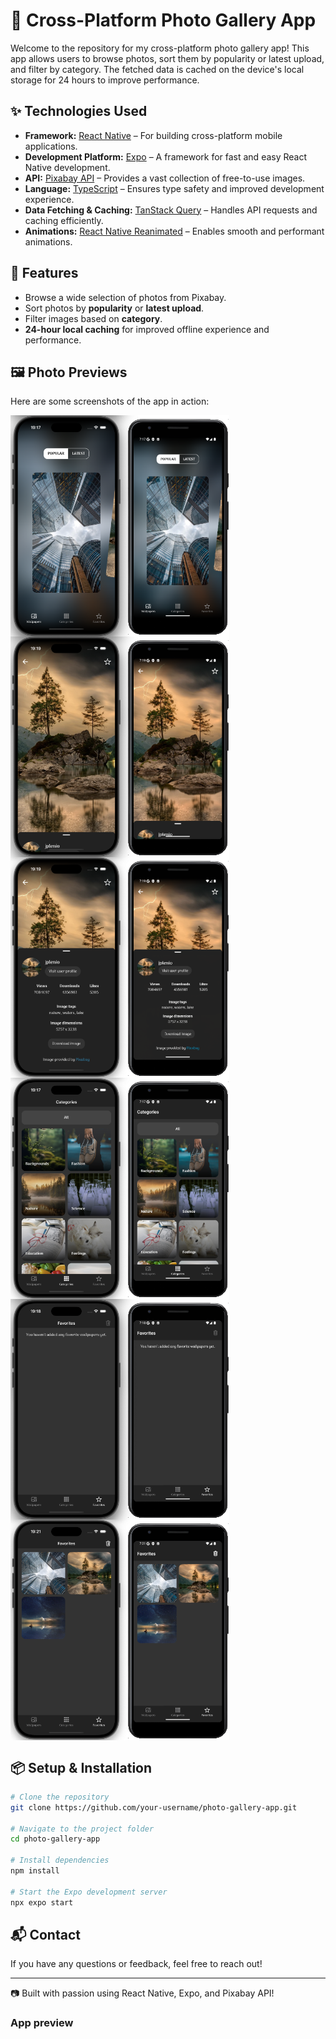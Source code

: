 # 📸 Cross-Platform Photo Gallery App

Welcome to the repository for my cross-platform photo gallery app! This app allows users to browse photos, sort them by popularity or latest upload, and filter by category. The fetched data is cached on the device's local storage for 24 hours to improve performance.

## ✨ Technologies Used
- **Framework:** [React Native](https://reactnative.dev/) – For building cross-platform mobile applications.
- **Development Platform:** [Expo](https://expo.dev/) – A framework for fast and easy React Native development.
- **API:** [Pixabay API](https://pixabay.com/api/docs/) – Provides a vast collection of free-to-use images.
- **Language:** [TypeScript](https://www.typescriptlang.org/) – Ensures type safety and improved development experience.
- **Data Fetching & Caching:** [TanStack Query](https://tanstack.com/query/latest) – Handles API requests and caching efficiently.
- **Animations:** [React Native Reanimated](https://docs.swmansion.com/react-native-reanimated/) – Enables smooth and performant animations.

## 🚀 Features
- Browse a wide selection of photos from Pixabay.
- Sort photos by **popularity** or **latest upload**.
- Filter images based on **category**.
- **24-hour local caching** for improved offline experience and performance.

## 🖼 Photo Previews
Here are some screenshots of the app in action:

<div style="width: 100%; display: flex; flex-wrap: wrap">
   <img src="docs/preview_images/homescreen.png" width="350" title="Homescreen">
   <img src="docs/preview_images/image.png" width="350" title="Image">
   <img src="docs/preview_images/image_details.png" width="350" title="Image details">
   <img src="docs/preview_images/categories.png" width="350" title="Categories">
   <img src="docs/preview_images/empty_favorites.png" width="350" title="Empty favorties">
   <img src="docs/preview_images/favorites.png" width="350" title="Favorites">
</div>

## 📦 Setup & Installation
```sh
# Clone the repository
git clone https://github.com/your-username/photo-gallery-app.git

# Navigate to the project folder
cd photo-gallery-app

# Install dependencies
npm install

# Start the Expo development server
npx expo start
```

## 📬 Contact
If you have any questions or feedback, feel free to reach out!

---
📷 Built with passion using React Native, Expo, and Pixabay API!




### App preview

